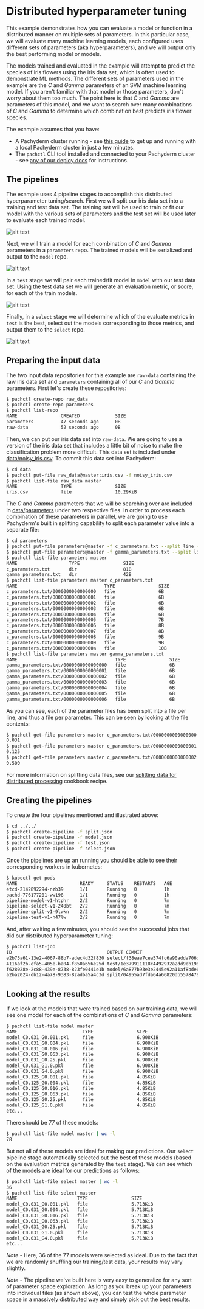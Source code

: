 # Distributed hyperparameter tuning

This example demonstrates how you can evaluate a model or function in a distributed manner on multiple sets of parameters.  In this particular case, we will evaluate many machine learning models, each configured uses different sets of parameters (aka hyperparameters), and we will output only the best performing model or models.

The models trained and evaluated in the example will attempt to predict the species of iris flowers using the iris data set, which is often used to demonstrate ML methods.  The different sets of parameters used in the example are the *C* and *Gamma* parameters of an SVM machine learning model.  If you aren't familiar with that model or those parameters, don't worry about them too much.  The point here is that *C* and *Gamma* are parameters of this model, and we want to search over many combinations of *C* and *Gamma* to determine which combination best predicts iris flower species.

The example assumes that you have:

- A Pachyderm cluster running - see [this guide](http://pachyderm.readthedocs.io/en/latest/getting_started/local_installation.html) to get up and running with a local Pachyderm cluster in just a few minutes.
- The `pachctl` CLI tool installed and connected to your Pachyderm cluster - see [any of our deploy docs](http://pachyderm.readthedocs.io/en/latest/deployment/deploy_intro.html) for instructions.

## The pipelines

The example uses 4 pipeline stages to accomplish this distributed hyperparameter tuning/search.  First we will split our iris data set into a training and test data set.  The training set will be used to train or fit our model with the various sets of parameters and the test set will be used later to evaluate each trained model.

![alt text](pipeline1.png)

Next, we will train a model for each combination of *C* and *Gamma* parameters in a `parameters` repo.  The trained models will be serialized and output to the `model` repo.

![alt text](pipeline2.png)

In a `test` stage we will pair each trained/fit model in `model` with our test data set.  Using the test data set we will generate an evaluation metric, or score, for each of the train models.

![alt text](pipeline3.png)

Finally, in a `select` stage we will determine which of the evaluate metrics in `test` is the best, select out the models corresponding to those metrics, and output them to the `select` repo.

![alt text](pipeline4.png)

## Preparing the input data

The two input data repositories for this example are `raw-data` containing the raw iris data set and `parameters` containing all of our *C* and *Gamma* parameters.  First let's create these repositories:

```sh
$ pachctl create-repo raw_data
$ pachctl create-repo parameters
$ pachctl list-repo
NAME                CREATED             SIZE                
parameters          47 seconds ago      0B                  
raw-data            52 seconds ago      0B
```

Then, we can put our iris data set into `raw-data`.  We are going to use a version of the iris data set that includes a little bit of noise to make the classification problem more difficult.  This data set is included under [data/noisy_iris.csv](data/noisy_iris.csv).  To commit this data set into Pachyderm:

```sh
$ cd data 
$ pachctl put-file raw_data@master:iris.csv -f noisy_iris.csv 
$ pachctl list-file raw_data master
NAME                TYPE                SIZE                
iris.csv            file                10.29KiB
```

The *C* and *Gamma* parameters that we will be searching over are included in [data/parameters](data/parameters) under two respective files.  In order to process each combination of these parameters in parallel, we are going to use Pachyderm's built in splitting capability to split each parameter value into a separate file:

```sh
$ cd parameters 
$ pachctl put-file parameters@master -f c_parameters.txt --split line --target-file-datums 1 
$ pachctl put-file parameters@master -f gamma_parameters.txt --split line --target-file-datums 1
$ pachctl list-file parameters master
NAME                   TYPE                SIZE                
c_parameters.txt       dir                 81B                 
gamma_parameters.txt   dir                 42B                 
$ pachctl list-file parameters master c_parameters.txt
NAME                                TYPE                SIZE                
c_parameters.txt/0000000000000000   file                6B                  
c_parameters.txt/0000000000000001   file                6B                  
c_parameters.txt/0000000000000002   file                6B                  
c_parameters.txt/0000000000000003   file                6B                  
c_parameters.txt/0000000000000004   file                6B                  
c_parameters.txt/0000000000000005   file                7B                  
c_parameters.txt/0000000000000006   file                8B                  
c_parameters.txt/0000000000000007   file                8B                  
c_parameters.txt/0000000000000008   file                9B                  
c_parameters.txt/0000000000000009   file                9B                  
c_parameters.txt/000000000000000a   file                10B                 
$ pachctl list-file parameters master gamma_parameters.txt
NAME                                    TYPE                SIZE                
gamma_parameters.txt/0000000000000000   file                6B                  
gamma_parameters.txt/0000000000000001   file                6B                  
gamma_parameters.txt/0000000000000002   file                6B                  
gamma_parameters.txt/0000000000000003   file                6B                  
gamma_parameters.txt/0000000000000004   file                6B                  
gamma_parameters.txt/0000000000000005   file                6B                  
gamma_parameters.txt/0000000000000006   file                6B
``` 

As you can see, each of the parameter files has been split into a file per line, and thus a file per parameter.  This can be seen by looking at the file contents:

```sh
$ pachctl get-file parameters master c_parameters.txt/0000000000000000
0.031
$ pachctl get-file parameters master c_parameters.txt/0000000000000001
0.125
$ pachctl get-file parameters master c_parameters.txt/0000000000000002
0.500
```

For more information on splitting data files, see our [splitting data for distributed processing](http://pachyderm.readthedocs.io/en/latest/cookbook/splitting.html) cookbook recipe.

## Creating the pipelines

To create the four pipelines mentioned and illustrated above:

```sh
$ cd ../../
$ pachctl create-pipeline -f split.json 
$ pachctl create-pipeline -f model.json
$ pachctl create-pipeline -f test.json 
$ pachctl create-pipeline -f select.json
```

Once the pipelines are up an running you should be able to see their corresponding workers in kubernetes:

```sh
$ kubectl get pods
NAME                       READY     STATUS    RESTARTS   AGE
etcd-2142892294-nzb39      1/1       Running   0          1h
pachd-776177201-ww198      1/1       Running   0          1h
pipeline-model-v1-htphr    2/2       Running   0          7m
pipeline-select-v1-240bt   2/2       Running   0          7m
pipeline-split-v1-9lwkn    2/2       Running   0          7m
pipeline-test-v1-h47lw     2/2       Running   0          7m
```

And, after waiting a few minutes, you should see the successful jobs that did our distributed hyperparameter tuning:

```sh
$ pachctl list-job
ID                                   OUTPUT COMMIT                           STARTED            DURATION           RESTART PROGRESS    DL       UL       STATE            
e2b75a61-13e2-4067-88b7-adec4d32f830 select/f38eae7cea574fc6a90adda706d4714e 18 seconds ago     Less than a second 0       1 + 0 / 1   243.2KiB 82.3KiB  success 
4116af2b-efa5-405e-ba04-f850a656e25d test/1e379911118c4492932a2dd9eb198e9a   About a minute ago About a minute     0       77 + 0 / 77 400.3KiB 924B     success 
f628028e-2c88-439e-8738-823fe0441e1b model/6a877b93e3e2445e92a11af8bde6dddf  3 minutes ago      About a minute     0       77 + 0 / 77 635.1KiB 242.3KiB success 
a2ba2024-db12-4a78-9383-82adba5a4c3d split/04955ad7fda64a66820db5578478c1d6  5 minutes ago      Less than a second 0       1 + 0 / 1   10.29KiB 10.29KiB success
```

## Looking at the results

If we look at the models that were trained based on our training data, we will see one model for each of the combinations of *C* and *Gamma* parameters:

```sh
$ pachctl list-file model master
NAME                        TYPE                SIZE                
model_C0.031_G0.001.pkl     file                6.908KiB            
model_C0.031_G0.004.pkl     file                6.908KiB            
model_C0.031_G0.016.pkl     file                6.908KiB            
model_C0.031_G0.063.pkl     file                6.908KiB            
model_C0.031_G0.25.pkl      file                6.908KiB            
model_C0.031_G1.0.pkl       file                6.908KiB            
model_C0.031_G4.0.pkl       file                6.908KiB            
model_C0.125_G0.001.pkl     file                4.85KiB             
model_C0.125_G0.004.pkl     file                4.85KiB             
model_C0.125_G0.016.pkl     file                4.85KiB             
model_C0.125_G0.063.pkl     file                4.85KiB             
model_C0.125_G0.25.pkl      file                4.85KiB             
model_C0.125_G1.0.pkl       file                4.85KiB
etc...
``` 

There should be 77 of these models:

```sh
$ pachctl list-file model master | wc -l
78
```

But not all of these models are ideal for making our predictions. Our `select` pipeline stage automatically selected out the best of these models (based on the evaluation metrics generated by the `test` stage). We can see which of the models are ideal for our predictions as follows:

```sh
$ pachctl list-file select master | wc -l
36
$ pachctl list-file select master
NAME                      TYPE                SIZE
model_C0.031_G0.001.pkl   file                5.713KiB
model_C0.031_G0.004.pkl   file                5.713KiB
model_C0.031_G0.016.pkl   file                5.713KiB
model_C0.031_G0.063.pkl   file                5.713KiB
model_C0.031_G0.25.pkl    file                5.713KiB
model_C0.031_G1.0.pkl     file                5.713KiB
model_C0.031_G4.0.pkl     file                5.713KiB
etc...
``` 

*Note* - Here, 36 of the 77 models were selected as ideal. Due to the fact that we are randomly shuffling our training/test data, your results may vary slightly.

*Note* - The pipeline we've built here is very easy to generalize for any sort of parameter space exploration. As long as you break up your parameters into individual files (as shown above), you can test the whole parameter space in a massively distributed way and simply pick out the best results. 
